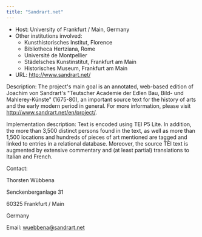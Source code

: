 ```yaml
---
title: "Sandrart.net"
---
```












* Host: University of Frankfurt / Main, Germany
* Other institutions involved:
	+ Kunsthistorisches Institut, Florence
	+ Bibliotheca Hertziana, Rome
	+ Université de Montpellier
	+ Städelsches Kunstinstitut, Frankfurt am Main
	+ Historisches Museum, Frankfurt am Main
* URL: <http://www.sandrart.net/>



Description: The project's main goal is an annotated, web-based
 edition of Joachim von Sandrart's "Teutscher Academie der Edlen Bau, Bild- und
 Mahlerey-Künste" (1675-80), an important source text for the history of arts and the
 early modern period in general. For more information, please visit <http://www.sandrart.net/en/project/>.



Implementation description: Text is encoded using TEI P5 Lite.
 In addition, the more than 3,500 distinct persons found in the text, as well as more
 than 1,500 locations and hundreds of pieces of art mentioned are tagged and linked
 to entries in a relational database. Moreover, the source TEI text is augmented by
 extensive commentary and (at least partial) translations to Italian and French.



Contact:
 



Thorsten Wübbena


Senckenberganlage 31 


60325 Frankfurt / Main


Germany


Email: [wuebbena@sandrart.net](mailto:wuebbena@sandrart.net)





